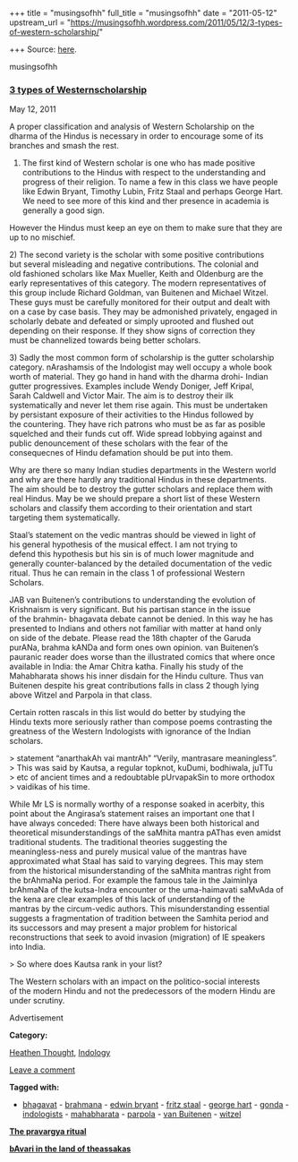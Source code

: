 +++
title = "musingsofhh"
full_title = "musingsofhh"
date = "2011-05-12"
upstream_url = "https://musingsofhh.wordpress.com/2011/05/12/3-types-of-western-scholarship/"

+++
Source: [here](https://musingsofhh.wordpress.com/2011/05/12/3-types-of-western-scholarship/).


musingsofhh


### [3 types of Westernscholarship](https://musingsofhh.wordpress.com/2011/05/12/3-types-of-western-scholarship/)

May 12, 2011

A proper classification and analysis of Western Scholarship on the  
dharma of the Hindus is necessary in order to encourage some of its  
branches and smash the rest.  
1) The first kind of Western scholar is one who has made positive  
contributions to the Hindus with respect to the understanding and  
progress of their religion. To name a few in this class we have people  
like Edwin Bryant, Timothy Lubin, Fritz Staal and perhaps George Hart.  
We need to see more of this kind and ther presence in academia is  
generally a good sign.

However the Hindus must keep an eye on them to make sure that they are  
up to no mischief.

2\) The second variety is the scholar with some positive contributions  
but several misleading and negative contributions. The colonial and  
old fashioned scholars like Max Mueller, Keith and Oldenburg are the  
early representatives of this category. The modern representatives of  
this group include Richard Goldman, van Buitenen and Michael Witzel.  
These guys must be carefully monitored for their output and dealt with  
on a case by case basis. They may be admonished privately, engaged in  
scholarly debate and defeated or simply uprooted and flushed out  
depending on their response. If they show signs of correction they  
must be channelized towards being better scholars.

3\) Sadly the most common form of scholarship is the gutter scholarship  
category. nArashamsis of the Indologist may well occupy a whole book  
worth of material. They go hand in hand with the dharma drohi- Indian  
gutter progressives. Examples include Wendy Doniger, Jeff Kripal,  
Sarah Caldwell and Victor Mair. The aim is to destroy their ilk  
systematically and never let them rise again. This must be undertaken  
by persistant exposure of their activities to the Hindus followed by  
the countering. They have rich patrons who must be as far as posible  
squelched and their funds cut off. Wide spread lobbying against and  
public denouncement of these scholars with the fear of the  
consequecnes of Hindu defamation should be put into them.

Why are there so many Indian studies departments in the Western world  
and why are there hardly any traditional Hindus in these departments.  
The aim should be to destroy the gutter scholars and replace them with  
real Hindus. May be we should prepare a short list of these Western  
scholars and classify them according to their orientation and start  
targeting them systematically.

Staal’s statement on the vedic mantras should be viewed in light of  
his general hypothesis of the musical effect. I am not trying to  
defend this hypothesis but his sin is of much lower magnitude and  
generally counter-balanced by the detailed documentation of the vedic  
ritual. Thus he can remain in the class 1 of professional Western  
Scholars.

JAB van Buitenen’s contributions to understanding the evolution of  
Krishnaism is very significant. But his partisan stance in the issue  
of the brahmin- bhagavata debate cannot be denied. In this way he has  
presented to Indians and others not familiar with matter at hand only  
on side of the debate. Please read the 18th chapter of the Garuda  
purANa, brahma kANDa and form ones own opinion. van Buitenen’s  
pauranic reader does worse than the illustrated comics that where once  
available in India: the Amar Chitra katha. Finally his study of the  
Mahabharata shows his inner disdain for the Hindu culture. Thus van  
Buitenen despite his great contributions falls in class 2 though lying  
above Witzel and Parpola in that class.

Certain rotten rascals in this list would do better by studying the  
Hindu texts more seriously rather than compose poems contrasting the  
greatness of the Western Indologists with ignorance of the Indian  
scholars.

\> statement “anarthakAh vai mantrAh” “Verily, mantrasare meaningless”.  
\> This was said by Kautsa, a regular topknot, kuDumi, bodhiwala, juTTu  
\> etc of ancient times and a redoubtable pUrvapakSin to more orthodox  
\> vaidikas of his time.

While Mr LS is normally worthy of a response soaked in acerbity, this  
point about the Angirasa’s statement raises an important one that I  
have always conceded: There have always been both historical and  
theoretical misunderstandings of the saMhita mantra pAThas even amidst  
traditional students. The traditional theories suggesting the  
meaningless-ness and purely musical value of the mantras have  
approximated what Staal has said to varying degrees. This may stem  
from the historical misunderstanding of the saMhita mantras right from  
the brAhmaNa period. For example the famous tale in the JaiminIya  
brAhmaNa of the kutsa-Indra encounter or the uma-haimavati saMvAda of  
the kena are clear examples of this lack of understanding of the  
mantras by the circum-vedic authors. This misunderstanding essential  
suggests a fragmentation of tradition between the Samhita period and  
its successors and may present a major problem for historical  
reconstructions that seek to avoid invasion (migration) of IE speakers  
into India.

\> So where does Kautsa rank in your list?

The Western scholars with an impact on the politico-social interests  
of the modern Hindu and not the predecessors of the modern Hindu are  
under scrutiny.

Advertisement

**Category:**

[Heathen Thought](https://musingsofhh.wordpress.com/category/heathen-thought/), [Indology](https://musingsofhh.wordpress.com/category/indology/)

[Leave a comment](https://musingsofhh.wordpress.com/2011/05/12/3-types-of-western-scholarship/#respond)

**Tagged with:**

- [bhagavat](https://musingsofhh.wordpress.com/tag/bhagavat/) - [brahmana](https://musingsofhh.wordpress.com/tag/brahmana/) - [edwin bryant](https://musingsofhh.wordpress.com/tag/edwin-bryant/) - [fritz staal](https://musingsofhh.wordpress.com/tag/fritz-staal/) - [george hart](https://musingsofhh.wordpress.com/tag/george-hart/) - [gonda](https://musingsofhh.wordpress.com/tag/gonda/) - [indologists](https://musingsofhh.wordpress.com/tag/indologists/) - [mahabharata](https://musingsofhh.wordpress.com/tag/mahabharata/) - [parpola](https://musingsofhh.wordpress.com/tag/parpola/) - [van Buitenen](https://musingsofhh.wordpress.com/tag/van-buitenen/) - [witzel](https://musingsofhh.wordpress.com/tag/witzel/)

**[The pravargya ritual](https://musingsofhh.wordpress.com/2011/05/12/the-pravargya-ritual/)**

**[bAvari in the land of theassakas](https://musingsofhh.wordpress.com/2011/05/15/bavari-in-the-land-of-the-assakas/)**
